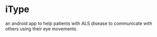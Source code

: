 # iType
an android app to help patients with ALS disease to communicate with others using their eye movements.
